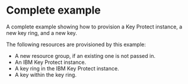 # Complete example

A complete example showing how to provision a Key Protect instance, a new key ring, and a new key.

The following resources are provisioned by this example:
 - A new resource group, if an existing one is not passed in.
 - An IBM Key Protect instance.
 - A key ring in the IBM Key Protect instance.
 - A key within the key ring.
